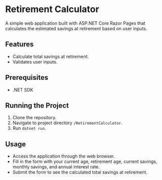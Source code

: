 # Retirement Calculator

A simple web application built with ASP.NET Core Razor Pages that calculates the estimated savings at retirement based on user inputs.

## Features

- Calculate total savings at retirement.
- Validates user inputs.

## Prerequisites

- .NET SDK

## Running the Project

1. Clone the repository.
2. Navigate to project directory `/RetirementCalculator`.
3. Run `dotnet run`.

## Usage

- Access the application through the web browser.
- Fill in the form with your current age, retirement age, current savings, monthly savings, and annual interest rate.
- Submit the form to see the calculated total savings at retirement.
